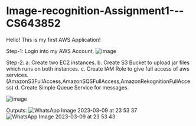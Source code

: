# Image-recognition-Assignment1---CS643852
Hello! This is my first AWS Application!

Step-1:
Login into my AWS Account.
![image](https://user-images.githubusercontent.com/85586071/224225987-78896e32-c01a-486f-9ab6-993818962499.png)

Step-2:
a. Create two EC2 instances.
b. Create S3 Bucket to upload jar files which runs on both instances.
c. Create IAM Role to give full access of aws services. (AmazonS3FullAccess,AmazonSQSFullAccess,AmazonRekognitionFullAccess)
d. Create Simple Queue Service for messages. 

![image](https://user-images.githubusercontent.com/85586071/224226198-ba3284ec-7dd3-4260-abc5-81dd1a94d244.png)

Outputs:
![WhatsApp Image 2023-03-09 at 23 53 37](https://user-images.githubusercontent.com/85586071/224226653-2bb6ae12-8252-4e5f-9ee1-890c743a090a.jpg)
![WhatsApp Image 2023-03-09 at 23 53 43](https://user-images.githubusercontent.com/85586071/224226665-cf23c588-9672-48be-a816-0e76cbf8704f.jpg)
